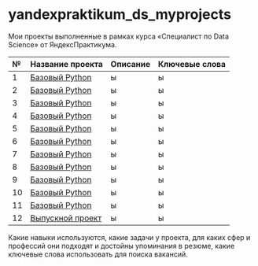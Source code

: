 # yandexpraktikum_ds_myprojects
Мои проекты выполненные в рамках курса «Специалист по Data Science» от ЯндексПрактикума.

| № | Название проекта | Описание | Ключевые слова |
| :-------------------- | :-------------------- | :-------------------- | :-------------------- |
|1 |[Базовый Python](https://github.com/IvanSuhopyatkin/yandex_praktikum_ds_myprojects/tree/main/1.%D0%91%D0%B0%D0%B7%D0%BE%D0%B2%D1%8B%D0%B9%20Python) | ы | ы |
|2 |[Базовый Python](https://github.com/IvanSuhopyatkin/yandex_praktikum_ds_myprojects/tree/main/1.%D0%91%D0%B0%D0%B7%D0%BE%D0%B2%D1%8B%D0%B9%20Python) | ы | ы |
|3 |[Базовый Python](https://github.com/IvanSuhopyatkin/yandex_praktikum_ds_myprojects/tree/main/1.%D0%91%D0%B0%D0%B7%D0%BE%D0%B2%D1%8B%D0%B9%20Python) | ы | ы |
|4 |[Базовый Python](https://github.com/IvanSuhopyatkin/yandex_praktikum_ds_myprojects/tree/main/1.%D0%91%D0%B0%D0%B7%D0%BE%D0%B2%D1%8B%D0%B9%20Python) | ы | ы |
|5 |[Базовый Python](https://github.com/IvanSuhopyatkin/yandex_praktikum_ds_myprojects/tree/main/1.%D0%91%D0%B0%D0%B7%D0%BE%D0%B2%D1%8B%D0%B9%20Python) | ы | ы |
|6 |[Базовый Python](https://github.com/IvanSuhopyatkin/yandex_praktikum_ds_myprojects/tree/main/1.%D0%91%D0%B0%D0%B7%D0%BE%D0%B2%D1%8B%D0%B9%20Python) | ы | ы |
|7 |[Базовый Python](https://github.com/IvanSuhopyatkin/yandex_praktikum_ds_myprojects/tree/main/1.%D0%91%D0%B0%D0%B7%D0%BE%D0%B2%D1%8B%D0%B9%20Python) | ы | ы |
|8 |[Базовый Python](https://github.com/IvanSuhopyatkin/yandex_praktikum_ds_myprojects/tree/main/1.%D0%91%D0%B0%D0%B7%D0%BE%D0%B2%D1%8B%D0%B9%20Python) | ы | ы |
|9 |[Базовый Python](https://github.com/IvanSuhopyatkin/yandex_praktikum_ds_myprojects/tree/main/1.%D0%91%D0%B0%D0%B7%D0%BE%D0%B2%D1%8B%D0%B9%20Python) | ы | ы |
|10 |[Базовый Python](https://github.com/IvanSuhopyatkin/yandex_praktikum_ds_myprojects/tree/main/1.%D0%91%D0%B0%D0%B7%D0%BE%D0%B2%D1%8B%D0%B9%20Python) | ы | ы |
|11 |[Базовый Python](https://github.com/IvanSuhopyatkin/yandex_praktikum_ds_myprojects/tree/main/1.%D0%91%D0%B0%D0%B7%D0%BE%D0%B2%D1%8B%D0%B9%20Python) | ы | ы |
|12 |[Выпускной проект](https://github.com/IvanSuhopyatkin/yandex_praktikum_ds_myprojects/tree/main/1.%D0%91%D0%B0%D0%B7%D0%BE%D0%B2%D1%8B%D0%B9%20Python) | ы | ы |




Какие навыки используются,
какие задачи у проекта,
для каких сфер и профессий они подходят и достойны упоминания в резюме,
какие ключевые слова использовать для поиска вакансий.

